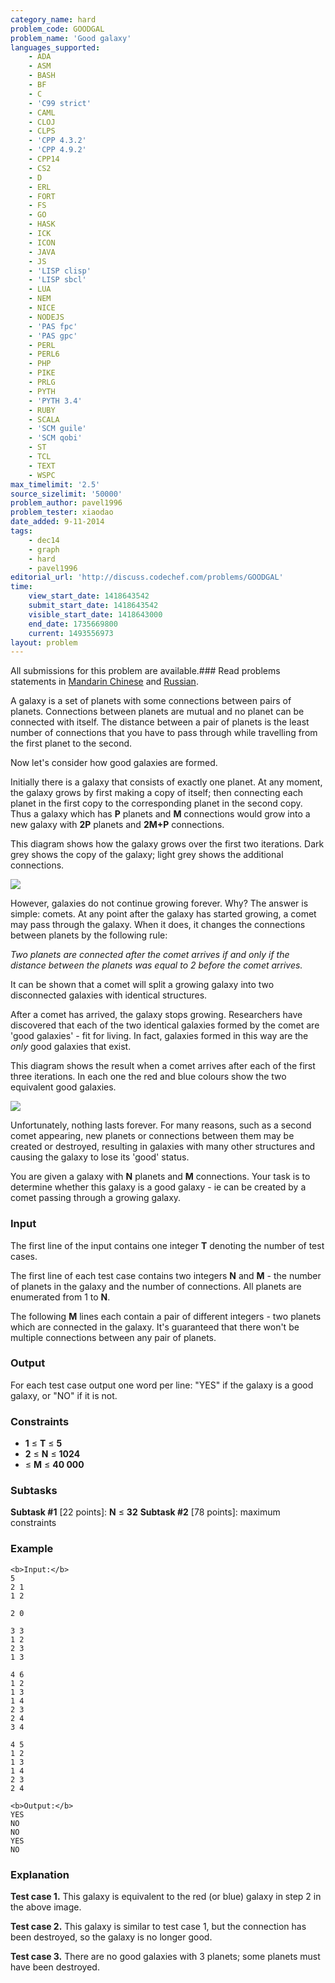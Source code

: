 ```yaml
---
category_name: hard
problem_code: GOODGAL
problem_name: 'Good galaxy'
languages_supported:
    - ADA
    - ASM
    - BASH
    - BF
    - C
    - 'C99 strict'
    - CAML
    - CLOJ
    - CLPS
    - 'CPP 4.3.2'
    - 'CPP 4.9.2'
    - CPP14
    - CS2
    - D
    - ERL
    - FORT
    - FS
    - GO
    - HASK
    - ICK
    - ICON
    - JAVA
    - JS
    - 'LISP clisp'
    - 'LISP sbcl'
    - LUA
    - NEM
    - NICE
    - NODEJS
    - 'PAS fpc'
    - 'PAS gpc'
    - PERL
    - PERL6
    - PHP
    - PIKE
    - PRLG
    - PYTH
    - 'PYTH 3.4'
    - RUBY
    - SCALA
    - 'SCM guile'
    - 'SCM qobi'
    - ST
    - TCL
    - TEXT
    - WSPC
max_timelimit: '2.5'
source_sizelimit: '50000'
problem_author: pavel1996
problem_tester: xiaodao
date_added: 9-11-2014
tags:
    - dec14
    - graph
    - hard
    - pavel1996
editorial_url: 'http://discuss.codechef.com/problems/GOODGAL'
time:
    view_start_date: 1418643542
    submit_start_date: 1418643542
    visible_start_date: 1418643000
    end_date: 1735669800
    current: 1493556973
layout: problem
---
```

All submissions for this problem are available.### Read problems statements in [Mandarin Chinese](/download/translated/DEC14/mandarin/GOODGAL.pdf) and [Russian](/download/translated/DEC14/russian/GOODGAL.pdf).

A galaxy is a set of planets with some connections between pairs of planets. Connections between planets are mutual and no planet can be connected with itself. The distance between a pair of planets is the least number of connections that you have to pass through while travelling from the first planet to the second.

Now let's consider how good galaxies are formed.

Initially there is a galaxy that consists of exactly one planet. At any moment, the galaxy grows by first making a copy of itself; then connecting each planet in the first copy to the corresponding planet in the second copy. Thus a galaxy which has **P** planets and **M** connections would grow into a new galaxy with **2P** planets and **2M+P** connections.

This diagram shows how the galaxy grows over the first two iterations. Dark grey shows the copy of the galaxy; light grey shows the additional connections.

![](/download/extimages/a32212069d65c14f3c9b4a1cfbbb3571.png)

However, galaxies do not continue growing forever. Why? The answer is simple: comets. At any point after the galaxy has started growing, a comet may pass through the galaxy. When it does, it changes the connections between planets by the following rule:

_Two planets are connected after the comet arrives if and only if the distance between the planets was equal to 2 before the comet arrives._

It can be shown that a comet will split a growing galaxy into two disconnected galaxies with identical structures.

After a comet has arrived, the galaxy stops growing. Researchers have discovered that each of the two identical galaxies formed by the comet are 'good galaxies' - fit for living. In fact, galaxies formed in this way are the _only_ good galaxies that exist.

This diagram shows the result when a comet arrives after each of the first three iterations. In each one the red and blue colours show the two equivalent good galaxies.

![](/download/extimages/55bf4f46313dbc1cff5ebbd214e35142.png)

Unfortunately, nothing lasts forever. For many reasons, such as a second comet appearing, new planets or connections between them may be created or destroyed, resulting in galaxies with many other structures and causing the galaxy to lose its 'good' status.

You are given a galaxy with **N** planets and **M** connections. Your task is to determine whether this galaxy is a good galaxy - ie can be created by a comet passing through a growing galaxy.

### Input

The first line of the input contains one integer **T** denoting the number of test cases.

The first line of each test case contains two integers **N** and **M** - the number of planets in the galaxy and the number of connections. All planets are enumerated from 1 to **N**.

The following **M** lines each contain a pair of different integers - two planets which are connected in the galaxy. It's guaranteed that there won't be multiple connections between any pair of planets.

### Output

For each test case output one word per line: "YES" if the galaxy is a good galaxy, or "NO" if it is not.

### Constraints

- **1** ≤ **T** ≤ **5**
- **2** ≤ **N** ≤ **1024**
- ≤ **M** ≤ **40 000**

### Subtasks

**Subtask #1**  \[22 points\]: **N** ≤ **32**
**Subtask #2** \[78 points\]: maximum constraints 
### Example

 ```
<b>Input:</b>
5
2 1
1 2

2 0

3 3
1 2
2 3
1 3

4 6
1 2
1 3
1 4
2 3
2 4
3 4

4 5
1 2
1 3
1 4
2 3
2 4

<b>Output:</b>
YES
NO
NO
YES
NO

```
### Explanation

**Test case 1.** This galaxy is equivalent to the red (or blue) galaxy in step 2 in the above image.

**Test case 2.** This galaxy is similar to test case 1, but the connection has been destroyed, so the galaxy is no longer good.

**Test case 3.** There are no good galaxies with 3 planets; some planets must have been destroyed.